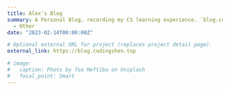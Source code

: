 ```yaml
---
title: Alex's Blog
summary: A Personal Blog, recording my CS learning experience. `blog.codingshen.top`
  - Other
date: "2023-02-14T00:00:00Z"

# Optional external URL for project (replaces project detail page).
external_link: https://blog.codingshen.top

# image:
#   caption: Photo by Toa Heftiba on Unsplash
#   focal_point: Smart
---
```

